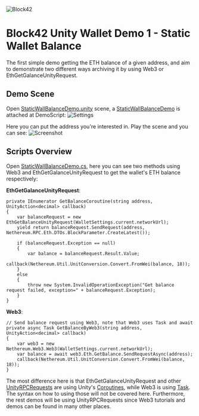![Block42](http://assets.block42.world/images/icons/block42_logo_200.png)

# Block42 Unity Wallet Demo 1 - Static Wallet Balance
The first simple demo getting the ETH balance of a given address, and aim to demonstrate two different ways archiving it by using Web3 or EthGetGalanceUnityRequest.

## Demo Scene
Open [StaticWallBalanceDemo.unity](StaticWalletBalanceDemo.unity) scene, a [StaticWallBalanceDemo](StaticWalletBalanceDemo.cs) is attached at DemoScript:
![Settings](/Documents/Demo-01-StaticWalletBalance/01_settings.png)

Here you can put the address you're interested in. Play the scene and you can see:
![Screenshot](/Documents/Demo-01-StaticWalletBalance/02_screenshot.png)

## Scripts Overview
Open [StaticWallBalanceDemo.cs](StaticWalletBalanceDemo.cs), here you can see two methods using Web3 and EthGetGalanceUnityRequest to get the wallet's ETH balance respectively:

**EthGetGalanceUnityRequest**:
```
private IEnumerator GetBalanceCoroutine(string address, UnityAction<decimal> callback)
{
    var balanceRequest = new EthGetBalanceUnityRequest(WalletSettings.current.networkUrl);
    yield return balanceRequest.SendRequest(address, Nethereum.RPC.Eth.DTOs.BlockParameter.CreateLatest());

    if (balanceRequest.Exception == null)
    {
        var balance = balanceRequest.Result.Value;
        callback(Nethereum.Util.UnitConversion.Convert.FromWei(balance, 18));
    }
    else
    {
        throw new System.InvalidOperationException("Get balance request failed, exception=" + balanceRequest.Exception);
    }
}
```

**Web3**:
```
// Send balance request using Web3, note that Web3 uses Task and await
private async Task GetBalanceByWeb3(string address, UnityAction<decimal> callback)
{
    var web3 = new Nethereum.Web3.Web3(WalletSettings.current.networkUrl);
    var balance = await web3.Eth.GetBalance.SendRequestAsync(address);
    callback(Nethereum.Util.UnitConversion.Convert.FromWei(balance, 18));
}
```

The most difference here is that EthGetGalanceUnityRequest and other [UnityRPCRequests](https://github.com/Nethereum/Nethereum/blob/master/src/Nethereum.Unity/UnityRPCRequests.cs) are using Unity's [Coroutines](https://docs.unity3d.com/Manual/Coroutines.html), while Web3 is using [Task](https://msdn.microsoft.com/en-us/library/system.threading.tasks.task(v=vs.110).aspx). The syntax on how to using those will not be covered here. Furthermore, the rest demos will be using UnityRPCRequests since Web3 tutorials and demos can be found in many other places.
